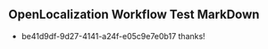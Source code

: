 ## OpenLocalization Workflow Test MarkDown
* be41d9df-9d27-4141-a24f-e05c9e7e0b17 
thanks!

<!--HONumber=Mar16_HO5-->


